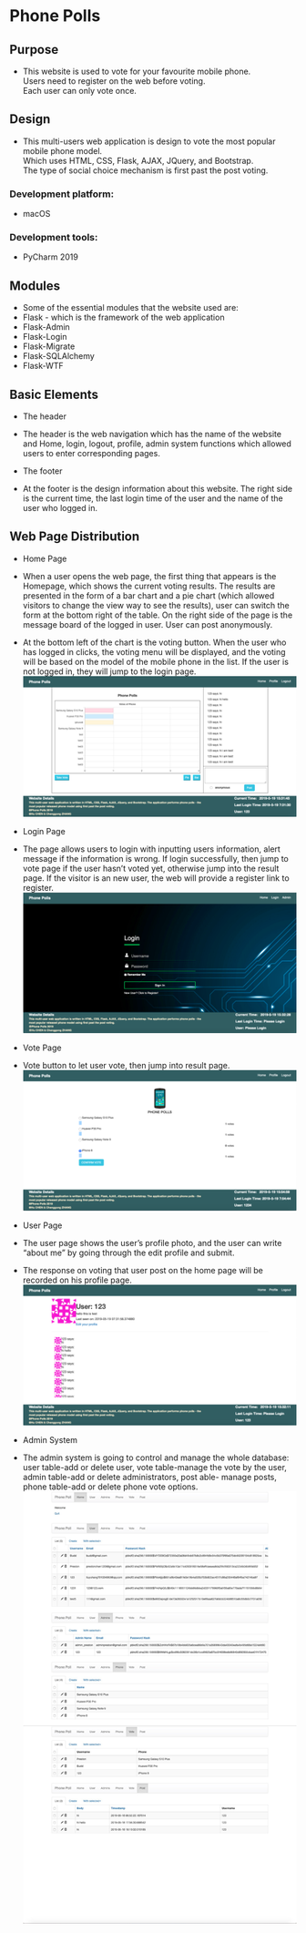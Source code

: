 # Phone Polls  
  

  
## Purpose  
* This website is used to vote for your favourite mobile phone.   
Users need to register on the web before voting.  
Each user can only vote once.  

## Design
* This multi-users web application is design to vote the most popular mobile phone model.  
Which uses HTML, CSS, Flask, AJAX, JQuery, and Bootstrap.  
The type of social choice mechanism is first past the post voting.  

### Development platform: 
* macOS  

### Development tools:  
* PyCharm 2019 


## Modules
* Some of the essential modules that the website used are:
 * Flask - which is the framework of the web application
 * Flask-Admin
 * Flask-Login
 * Flask-Migrate
 * Flask-SQLAlchemy
 * Flask-WTF

## Basic Elements
* The header  
 * The header is the web navigation which has the name of the website and Home, login, logout, profile, admin system functions which allowed users to enter corresponding pages.

* The footer
 * At the footer is the design information about this website. The right side is the current time, the last login time of the user and the name of the user who logged in.

## Web Page Distribution
* Home Page
 * When a user opens the web page, the first thing that appears is the Homepage, which shows the current voting results. The results are presented in the form of a bar chart and a pie chart (which allowed visitors to change the view way to see the results), user can switch the form at the bottom right of the table. On the right side of the page is the message board of the logged in user. User can post anonymously.

 * At the bottom left of the chart is the voting button. When the user who has logged in clicks, the voting menu will be displayed, and the voting will be based on the model of the mobile phone in the list. If the user is not logged in, they will jump to the login page.
![Home Page](https://github.com/Prestonccc/phone_polls/blob/master/README_image/homepage.png?raw=true) 

* Login Page
 * The page allows users to login with inputting users information, alert message if the information is wrong. If login successfully, then jump to vote page if the user hasn’t voted yet, otherwise jump into the result page. If the visitor is an new user, the web will provide a register link to register.
![Login page](https://github.com/Prestonccc/phone_polls/blob/master/README_image/login.png?raw=true)

* Vote Page
 * Vote button to let user vote, then jump into result page.
![Vote page](https://github.com/Prestonccc/phone_polls/blob/master/README_image/votepage.png?raw=true)

* User Page
 * The user page shows the user’s profile photo, and the user can write “about me” by going through the edit profile and submit.
 * The response on voting that user post on the home page will be recorded on his profile page.
![User page](https://github.com/Prestonccc/phone_polls/blob/master/README_image/profile.png?raw=true)

* Admin System
 * The admin system is going to control and manage the whole database:  
 user table-add or delete user, vote table-manage the vote by the user, admin table-add or delete administrators, post able- manage posts, phone table-add or delete phone vote options.
![Admin System](https://github.com/Prestonccc/phone_polls/blob/master/README_image/admin_total.JPG?raw=true)
 
